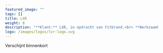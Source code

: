 ```yaml
---
featured_image: ""
tags: []
title: LXR
weight: 8
description: "**Klant:** LXR, in opdracht van Fitbrand.<br> **Werkzaamheden:** Front-end ondersteuning en CMS implementatie<br> **Periode:** Lente 2017"
logo: /images/logos/lxr-logo.svg
---
```


<div class="layout  p3-lr m6-b">
  <div class="w-large center">
    Verschijnt binnenkort 
  </div>
</div>